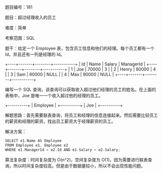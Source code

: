 题目编号：181

题目：超过经理收入的员工

难度：简单

考察范围：SQL

题干：给定一个 Employee 表，包含员工信息和他们的经理。每个员工都有一个 Id，并且还有一列是经理的 Id。

+----+-------+--------+-----------+
| Id | Name  | Salary | ManagerId |
+----+-------+--------+-----------+
| 1  | Joe   | 70000  | 3         |
| 2  | Henry | 80000  | 4         |
| 3  | Sam   | 60000  | NULL      |
| 4  | Max   | 90000  | NULL      |
+----+-------+--------+-----------+

编写一个 SQL 查询，该查询可以获取收入超过他们经理的员工的姓名。在上面的表格中，Joe 是唯一一个收入超过他的经理的员工。

+----------+
| Employee |
+----------+
| Joe      |
+----------+

解题思路：首先需要联表查询，将员工和经理的信息连接起来。然后需要比较员工的薪资和经理的薪资，找出员工薪资大于经理薪资的员工。

解决方案：

```kotlin
SELECT e1.Name AS Employee
FROM Employee e1, Employee e2
WHERE e1.ManagerId = e2.Id AND e1.Salary > e2.Salary;
```

算法复杂度：时间复杂度为 O(n^2)，空间复杂度为 O(1)。因为需要进行联表查询，所以时间复杂度较高。但是由于数据量较小，所以不会出现性能问题。